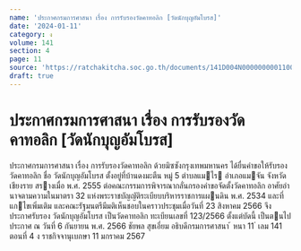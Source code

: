 ```yaml
---
name: 'ประกาศกรมการศาสนา เรื่อง การรับรองวัดคาทอลิก [วัดนักบุญอัมโบรส]'
date: '2024-01-11'
category: ง
volume: 141
section: 4
page: 11
source: 'https://ratchakitcha.soc.go.th/documents/141D004N0000000001100.pdf'
draft: true
---
```


# ประกาศกรมการศาสนา เรื่อง การรับรองวัดคาทอลิก [วัดนักบุญอัมโบรส]

ประกาศกรมการศาสนา เรื่อง การรับรองวัดคาทอลิก ด้วยมิซซังกรุงเทพมหานคร ได้ยื่นคําขอให้รับรองวัดคาทอลิก ชื่อ วัดนักบุญอัมโบรส ตั้งอยู่ที่บ้านดงมะตืน หมู่ 5 ตําบลแมไร อําเภอแมจัน จังหวัดเชียงราย สรางเมื่อ พ.ศ. 2555 ต่อคณะกรรมการพิจารณากลั่นกรองคําขอจัดตั้งวัดคาทอลิก อาศัยอํานาจตามความในมาตรา 32 แห่งพระราชบัญญัติระเบียบบริหารราชการแผนดิน พ.ศ. 2534 และที่แกไขเพิ่มเติม และคณะรัฐมนตรีมีมติเห็นชอบในคราวประชุมเมื่อวันที่ 23 สิงหาคม 2566 จึงประกาศรับรอง วัดนักบุญอัมโบรส เป็นวัดคาทอลิก ทะเบียนเลขที่ 123/2566 ตั้งแต่บัดนี้ เป็นตนไป ประกาศ ณ วันที่ 6 กันยายน พ.ศ. 2566 ชัยพล สุขเอี่ยม อธิบดีกรมการศาสนา ้ หนา 11 ่ เลม 141 ตอนที่ 4 ง ราชกิจจานุเบกษา 11 มกราคม 2567
